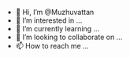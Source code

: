 - 👋 Hi, I’m @Muzhuvattan
- 👀 I’m interested in ...
- 🌱 I’m currently learning ...
- 💞️ I’m looking to collaborate on ...
- 📫 How to reach me ...

<!---
Muzhuvattan/Muzhuvattan is a ✨ special ✨ repository because its `README.md` (this file) appears on your GitHub profile.
You can click the Preview link to take a look at your changes.
--->
